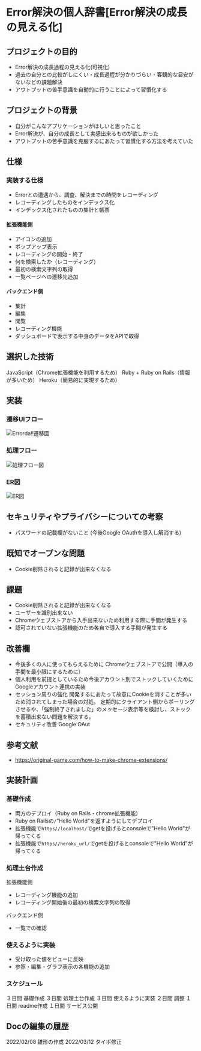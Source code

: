 # Error解決の個人辞書[Error解決の成長の見える化]

## プロジェクトの目的

- Error解決の成長過程の見える化(可視化)
- 過去の自分との比較がしにくい・成長過程が分かりづらい・客観的な目安がないなどの課題解決
- アウトプットの苦手意識を自動的に行うことによって習慣化する

## プロジェクトの背景

- 自分がこんなアプリケーションがほしいと思ったこと
- Error解決が、自分の成長として実感出来るものが欲しかった
- アウトプットの苦手意識を克服するにあたって習慣化する方法を考えていた

## 仕様

### 実装する仕様

- Errorとの遭遇から、調査、解決までの時間をレコーディング
- レコーディングしたものをインデックス化
- インデックス化されたものの集計と帳票

#### 拡張機能側

- アイコンの追加
- ポップアップ表示
- レコーディングの開始・終了
- 何を検索したか（レコーディング）
- 最初の検索文字列の取得
- 一覧ページヘの遷移先追加

#### バックエンド側

- 集計
- 編集
- 閲覧
- レコーディング機能
- ダッシュボードで表示する中身のデータをAPIで取得

## 選択した技術

JavaScript（Chrome拡張機能を利用するため）
Ruby + Ruby on Rails（情報が多いため）
Heroku（簡易的に実現するため）

## 実装

### 遷移UIフロー

![Errorda!!遷移図](https://user-images.githubusercontent.com/75469934/152498350-f81491a2-5315-4083-8ff7-3c4344d160f1.jpeg)
　
### 処理フロー

![処理フロー図](https://user-images.githubusercontent.com/75469934/152498410-e3a228c5-2b62-4180-a915-6f8f0263eb59.jpeg)

### ER図

![ER図](https://user-images.githubusercontent.com/75469934/152498453-9bc75ff5-06fc-4c6a-8f1c-ece96614be94.jpeg)





## セキュリティやプライバシーについての考察

- パスワードの記載欄がないこと
(今後Google OAuthを導入し解消する)

## 既知でオープンな問題

- Cookie削除されると記録が出来なくなる

## 課題

- Cookie削除されると記録が出来なくなる
- ユーザーを識別出来ない
- Chromeウェブストアから入手出来ないため利用する際に手間が発生する
- 認可されていない拡張機能のため各自で導入する手間が発生する


## 改善欄

- 今後多くの人に使ってもらえるために
Chromeウェブストアで公開（導入の手間を最小限にするために）
- 個人利用を前提としているため今後アカウント別でストックしていくために
Googleアカウント連携の実装
- セッション周りの強化
開発するにあたって故意にCookieを消すことが多いため消されてしまった場合の対処。
定期的にクライアント側からポーリングさせるや、「強制終了されました」のメッセージ表示等を検討し、ストックを蓄積出来ない問題を解決する。
- セキュリティ改善
Google OAut

## 参考文献

- https://original-game.com/how-to-make-chrome-extensions/

## 実装計画

### 基礎作成

- 両方のデプロイ（Ruby on Rails・chrome拡張機能）
- Ruby on Railsの`/`”Hello World"を返すようにしてデプロイ
- 拡張機能で`https//localhost/`でgetを投げるとconsoleで"Hello World"が帰ってくる
- 拡張機能で`https//heroku_url/`でgetを投げるとconsoleで"Hello World"が帰ってくる

### 処理土台作成

拡張機能側
- レコーディング機能の追加
- レコーディング開始後の最初の検索文字列の取得

バックエンド側
- 一覧での確認

### 使えるように実装

- 受け取った値をビューに反映
- 参照・編集・グラフ表示の各機能の追加

### スケジュール

３日間 基礎作成
３日間 処理土台作成
３日間 使えるように実装
２日間 調整
１日間 readme作成
１日間 サービス公開

## Docの編集の履歴
2022/02/08 雛形の作成
2022/03/12 タイポ修正
